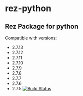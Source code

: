 # rez-python
Rez Package for python
----
Compatible with versions:
  - 2.7.13
  - 2.7.12
  - 2.7.11
  - 2.7.10
  - 2.7.9
  - 2.7.8
  - 2.7.7
  - 2.7.6
  - 2.7.5
[![Build Status](https://travis-ci.org/piratecrew/rez-python.svg?branch=master)](https://travis-ci.org/piratecrew/rez-python)